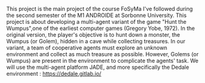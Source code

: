 This project is the main project of the course FoSyMa I've followed during the second semester of the M1 ANDROIDE at Sorbonne University. 
This project is about developing a multi-agent variant of the game "Hunt the Wumpus",one of the earliest computer games (Gregory Yobe, 1972). 
In the original version, the player's objective is to hunt down a monster, the Wumpus (or Golem), hidden in a cave while collecting treasures. 
In our variant, a team of cooperative agents must explore an unknown environment and collect as much treasure as possible. 
However, Golems (or Wumpus) are present in the environment to complicate the agents' task. 
We will use the multi-agent platform JADE, and more specifically the Dedale environment : https://dedale.gitlab.io/
